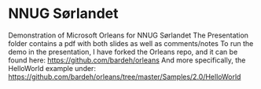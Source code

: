 # NNUG Sørlandet
Demonstration of Microsoft Orleans for NNUG Sørlandet
The Presentation folder contains a pdf with both slides as well as comments/notes
To run the demo in the presentation, I have forked the Orleans repo, and it can be found here:
https://github.com/bardeh/orleans
And more specifically, the HelloWorld example under:
https://github.com/bardeh/orleans/tree/master/Samples/2.0/HelloWorld
